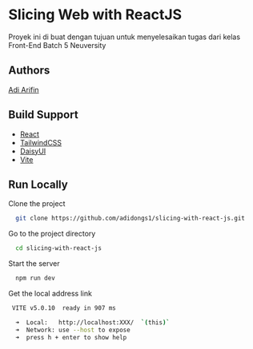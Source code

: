 
# Slicing Web with ReactJS

Proyek ini di buat dengan tujuan untuk menyelesaikan tugas dari kelas Front-End Batch 5 Neuversity 

## Authors

[Adi Arifin](https://www.github.com/adidongs1)

## Build Support
- [React](https://react.dev/)
- [TailwindCSS](https://tailwindcss.com/)
- [DaisyUI](https://daisyui.com/)
- [Vite](https://vitejs.dev/)

## Run Locally

Clone the project

```bash
  git clone https://github.com/adidongs1/slicing-with-react-js.git
```

Go to the project directory

```bash
  cd slicing-with-react-js
```

Start the server

```bash
  npm run dev
```

Get the local address link
```bash
 VITE v5.0.10  ready in 907 ms

  ➜  Local:   http://localhost:XXX/  `(this)`
  ➜  Network: use --host to expose
  ➜  press h + enter to show help
```

